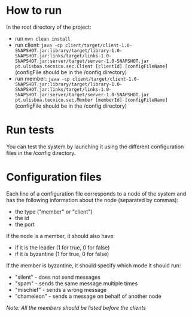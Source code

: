 # How to run

In the root directory of the project:

- run `mvn clean install`
- run client: `java -cp client/target/client-1.0-SNAPSHOT.jar:library/target/library-1.0-SNAPSHOT.jar:links/target/links-1.0-SNAPSHOT.jar:server/target/server-1.0-SNAPSHOT.jar pt.ulisboa.tecnico.sec.Client [clientId] [configFileName]` (configFile should be in the /config directory)
- run member: `java -cp client/target/client-1.0-SNAPSHOT.jar:library/target/library-1.0-SNAPSHOT.jar:links/target/links-1.0-SNAPSHOT.jar:server/target/server-1.0-SNAPSHOT.jar pt.ulisboa.tecnico.sec.Member [memberId] [configFileName]` (configFile should be in the /config directory)

# Run tests

You can test the system by launching it using the different configuration files in the /config directory.

# Configuration files

Each line of a configuration file corresponds to a node of the system and has the following information about the node (separated by commas):
- the type ("member" or "client")
- the id
- the port

If the node is a member, it should also have:
- if it is the leader (1 for true, 0 for false)
- if it is byzantine (1 for true, 0 for false)

If the member is byzantine, it should specify which mode it should run:
- "silent" - does not send messages
- "spam" - sends the same message multiple times
- "mischief" - sends a wrong message
- "chameleon" - sends a message on behalf of another node

_Note: All the members should be listed before the clients_
